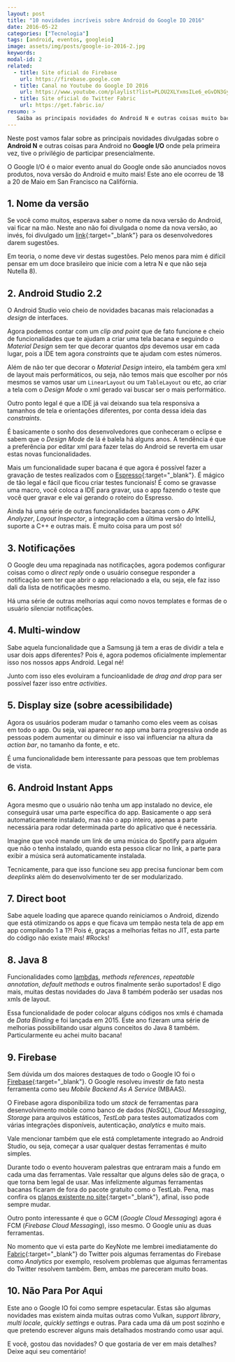```yaml
---
layout: post
title: "10 novidades incríveis sobre Android do Google IO 2016"
date: 2016-05-22
categories: ["Tecnologia"]
tags: [android, eventos, googleio]
image: assets/img/posts/google-io-2016-2.jpg
keywords:
modal-id: 2
related:
  - title: Site oficial do Firebase
    url: https://firebase.google.com
  - title: Canal no Youtube do Google IO 2016
    url: https://www.youtube.com/playlist?list=PLOU2XLYxmsILe6_eGvDN3GyiodoV3qNSC
  - title: Site oficial do Twitter Fabric
    url: https://get.fabric.io/
resumo: >
   Saiba as principais novidades do Android N e outras coisas muito bacanas para desenvolvedores Android lançadas no Google IO. Você também pode assistir ao meu vídeo inédito <a href='https://www.youtube.com/watch?v=cIZCaKCn9D0' target='_blank'>Resumão do Google IO</a>.
---
```


Neste post vamos falar sobre as principais novidades divulgadas sobre o **Android N** e outras coisas para Android no **Google I/O** onde pela primeira vez, tive o privilégio de participar presencialmente.

O Google I/O é o maior evento anual do Google onde são anunciados novos produtos, nova versão do Android e muito mais! Este ano ele ocorreu de 18 a 20 de Maio em San Francisco na Califórnia.

## 1. Nome da versão

Se você como muitos, esperava saber o nome da nova versão do Android, vai ficar na mão. Neste ano não foi divulgada o nome da nova versão, ao invés, foi divulgado um [link](http://android.com/n){:target="_blank"} para os desenvolvedores darem sugestões.

Em teoria, o nome deve vir destas sugestões. Pelo menos para mim é difícil pensar em um doce brasileiro que inicie com a letra N e que não seja Nutella 8).


## 2. Android Studio 2.2

O Android Studio veio cheio de novidades bacanas mais relacionadas a *design* de interfaces.

Agora podemos contar com um *clip and point* que de fato funcione e cheio de funcionalidades que te ajudam a criar uma tela bacana e seguindo o *Material Design* sem ter que decorar quantos *dps* devemos usar em cada lugar, pois a IDE tem agora *constraints* que te ajudam com estes números.

Além de não ter que decorar o *Material Design* inteiro, ela também gera xml de layout mais performáticos, ou seja, não temos mais que escolher por nós mesmos se vamos usar um `LinearLayout` ou um `TableLayout` ou etc, ao criar a tela com o *Design Mode* o xml gerado vai buscar ser o mais performático.

Outro ponto legal é que a IDE já vai deixando sua tela responsiva a tamanhos de tela e orientações diferentes, por conta dessa ideia das *constraints*.

É basicamente o sonho dos desenvolvedores que conheceram o eclipse e sabem que o *Design Mode* de lá é balela há alguns anos. A tendência é que a preferência por editar xml para fazer telas do Android se reverta em usar estas novas funcionalidades.

Mais um funcionalidade super bacana é que agora é possível fazer a gravação de testes realizados com o [Espresso](https://google.github.io/android-testing-support-library/docs/espresso){:target="_blank"}. É mágico de tão legal e fácil que ficou criar testes funcionais! É como se gravasse uma macro, você coloca a IDE para gravar, usa o app fazendo o teste que você quer gravar e ele vai gerando o roteiro do Espresso.

Ainda há uma série de outras funcionalidades bacanas com o *APK Analyzer*, *Layout Inspector*, a integração com a última versão do IntelliJ, suporte a C++ e outras mais. É muito coisa para um post só!


## 3. Notificações

O Google deu uma repaginada nas notificações, agora podemos configurar coisas como o *direct reply* onde o usuário consegue responder a notificação sem ter que abrir o app relacionado a ela, ou seja, ele faz isso dali da lista de notificações mesmo.

Há uma série de outras melhorias aqui como novos templates e formas de o usuário silenciar notificações.


## 4. Multi-window

Sabe aquela funcionalidade que a Samsung já tem a eras de dividir a tela e usar dois apps diferentes? Pois é, agora podemos oficialmente implementar isso nos nossos apps Android. Legal né!

Junto com isso eles evoluiram a funcioanlidade de *drag and drop* para ser possível fazer isso entre *activities*.


## 5. Display size (sobre acessibilidade)

Agora os usuários poderam mudar o tamanho como eles veem as coisas em todo o app. Ou seja, vai aparecer no app uma barra progressiva onde as pessoas podem aumentar ou diminuir e isso vai influenciar na altura da *action bar*, no tamanho da fonte, e etc.

É uma funcionalidade bem interessante para pessoas que tem problemas de vista.


## 6. Android Instant Apps

Agora mesmo que o usuário não tenha um app instalado no device, ele conseguirá usar uma parte específica do app. Basicamente o app será automaticamente instalado, mas não o app inteiro, apenas a parte necessária para rodar determinada parte do aplicativo que é necessária.

Imagine que você mande um link de uma música do Spotify para alguém que não o tenha instalado, quando esta pessoa clicar no link, a parte para exibir a música será automaticamente instalada.

Tecnicamente, para que isso funcione seu app precisa funcionar bem com *deeplinks* além do desenvolvimento ter de ser modularizado.


## 7. Direct boot

Sabe aquele loading que aparece quando reiniciamos o Android, dizendo que está otimizando os apps e que ficava um tempão nesta tela de app em app compilando 1 a 1?! Pois é, graças a melhorias feitas no JIT, esta parte do código não existe mais! #Rocks!


## 8. Java 8

Funcionalidades como [lambdas](http://suelengc.com/2016/java-8-lambdas/), *methods references*, *repeatable annotation*, *default methods* e outros finalmente serão suportados! E digo mais, muitas destas novidades do Java 8 também poderão ser usadas nos xmls de layout.

Essa funcionalidade de poder colocar alguns códigos nos xmls é chamada de *Data Binding* e foi lançada em 2015. Este ano fizeram uma série de melhorias possibilitando usar alguns conceitos do Java 8 também. Particularmente eu achei muito bacana!


## 9. Firebase

Sem dúvida um dos maiores destaques de todo o Google IO foi o [Firebase](https://firebase.google.com){:target="_blank"}. O Google resolveu investir de fato nesta ferramenta como seu *Mobile Backend As A Service* (MBAAS).

O Firebase agora disponibiliza todo um *stack* de ferramentas para desenvolvimento mobile como banco de dados (*NoSQL*), *Cloud Messaging*, *Storage* para arquivos estáticos, *TestLab* para testes automatizados com várias integrações disponíveis, autenticação, *analytics* e muito mais.

Vale mencionar também que ele está completamente integrado ao Android Studio, ou seja, começar a usar qualquer destas ferramentas é muito simples.

Durante todo o evento houveram palestras que entraram mais a fundo em cada uma das ferramentas. Vale ressaltar que alguns deles são de graça, o que torna bem legal de usar. Mas infelizmente algumas ferramentas bacanas ficaram de fora do pacote gratuíto como o TestLab. Pena, mas confira os [planos existente no site](https://firebase.google.com/pricing){:target="_blank"}, afinal, isso pode sempre mudar.

Outro ponto interessante é que o GCM (*Google Cloud Messaging*) agora é FCM (*Firebase Cloud Messaging*), isso mesmo. O Google uniu as duas ferramentas.

No momento que vi esta parte do KeyNote me lembrei imediatamente do [Fabric](https://get.fabric.io/){:target="_blank"} do Twitter pois algumas ferramentas do Firebase como *Analytics* por exemplo, resolvem problemas que algumas ferramentas do Twitter resolvem também. Bem, ambas me pareceram muito boas.


## 10. Não Para Por Aqui

Este ano o Google IO foi como sempre espetacular. Estas são algumas novidades mas existem ainda muitas outras como Vulkan, *support library*, *multi locale*, *quickly settings* e outras. Para cada uma dá um post sozinho e que pretendo escrever alguns mais detalhados mostrando como usar aqui.

E você, gostou das novidades? O que gostaria de ver em mais detalhes? Deixe aqui seu comentário!



